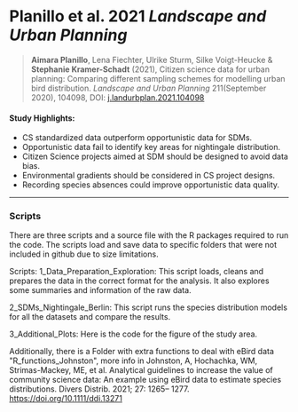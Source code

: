 # Planillo et al. 2021 *Landscape and Urban Planning*

> **Aimara Planillo**, Lena Fiechter, Ulrike Sturm, Silke Voigt-Heucke & **Stephanie Kramer-Schadt** (2021),
Citizen science data for urban planning: Comparing different sampling schemes for modelling urban bird distribution. *Landscape and Urban Planning* 211(September 2020), 104098, DOI: [j.landurbplan.2021.104098](https://doi.org/10.1016/j.landurbplan.2021.104098)

#### Study Highlights:

* CS standardized data outperform opportunistic data for SDMs.
* Opportunistic data fail to identify key areas for nightingale distribution.
* Citizen Science projects aimed at SDM should be designed to avoid data bias.
* Environmental gradients should be considered in CS project designs.
* Recording species absences could improve opportunistic data quality.

---

### Scripts

There are three scripts and a source file with the R packages required to run the code.
The scripts load and save data to specific folders that were not included in github due to size limitations.

Scripts:
1_Data_Preparation_Exploration: This script loads, cleans and prepares the data in the correct format for the analysis. It also explores some summaries and information of the raw data.

2_SDMs_Nightingale_Berlin: This script runs the species distribution models for all the datasets and compare the results.

3_Additional_Plots: Here is the code for the figure of the study area.

Additionally, there is a Folder with extra functions to deal with eBird data "R_functions_Johnston", more info in 
Johnston, A, Hochachka, WM, Strimas-Mackey, ME, et al. Analytical guidelines to increase the value of community science data: An example using eBird data to estimate species distributions. Divers Distrib. 2021; 27: 1265– 1277. https://doi.org/10.1111/ddi.13271 
